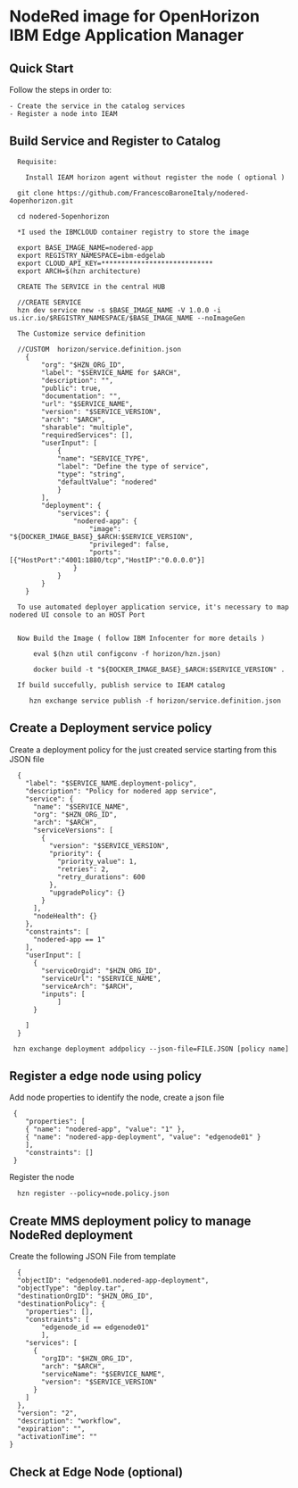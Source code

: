 # NodeRed image for OpenHorizon  IBM Edge Application Manager


## Quick Start

  Follow the steps in order to:
    
	- Create the service in the catalog services
	- Register a node into IEAM


## Build Service and Register to Catalog
      
	  Requisite:
	    
		Install IEAM horizon agent without register the node ( optional )
		
      git clone https://github.com/FrancescoBaroneItaly/nodered-4openhorizon.git
	  
	  cd nodered-5openhorizon
	  
	  *I used the IBMCLOUD container registry to store the image
	  
	  export BASE_IMAGE_NAME=nodered-app
	  export REGISTRY_NAMESPACE=ibm-edgelab
	  export CLOUD_API_KEY=****************************
	  export ARCH=$(hzn architecture)
 
	  CREATE The SERVICE in the central HUB
	  
	  //CREATE SERVICE
      hzn dev service new -s $BASE_IMAGE_NAME -V 1.0.0 -i us.icr.io/$REGISTRY_NAMESPACE/$BASE_IMAGE_NAME --noImageGen
	  
	  The Customize service definition
	  
	  //CUSTOM  horizon/service.definition.json
		{
			"org": "$HZN_ORG_ID",
			"label": "$SERVICE_NAME for $ARCH",
			"description": "",
			"public": true,
			"documentation": "",
			"url": "$SERVICE_NAME",
			"version": "$SERVICE_VERSION",
			"arch": "$ARCH",
			"sharable": "multiple",
			"requiredServices": [],
			"userInput": [
				{
				"name": "SERVICE_TYPE",
				"label": "Define the type of service",
				"type": "string",
				"defaultValue": "nodered"
				}
			],
			"deployment": {
				"services": {
					"nodered-app": {
						"image": "${DOCKER_IMAGE_BASE}_$ARCH:$SERVICE_VERSION",
						"privileged": false,
						"ports": [{"HostPort":"4001:1880/tcp","HostIP":"0.0.0.0"}]
					}
				}
			}
		}

	  To use automated deployer application service, it's necessary to map nodered UI console to an HOST Port
	  
	  
	  Now Build the Image ( follow IBM Infocenter for more details )
	  
	      eval $(hzn util configconv -f horizon/hzn.json)

	      docker build -t "${DOCKER_IMAGE_BASE}_$ARCH:$SERVICE_VERSION" .
		  
	  If build succefully, publish service to IEAM catalog
	  
	     hzn exchange service publish -f horizon/service.definition.json

	  
## Create a Deployment service policy

  Create a deployment policy for the just created service starting from this JSON file
  
	  {
		"label": "$SERVICE_NAME.deployment-policy",
		"description": "Policy for nodered app service",
		"service": {
		  "name": "$SERVICE_NAME",
		  "org": "$HZN_ORG_ID",
		  "arch": "$ARCH",
		  "serviceVersions": [
			{
			  "version": "$SERVICE_VERSION",
			  "priority": {
				"priority_value": 1,
				"retries": 2,
				"retry_durations": 600
			  },
			  "upgradePolicy": {}
			}
		  ],
		  "nodeHealth": {}
		},
		"constraints": [
		  "nodered-app == 1"
		],
		"userInput": [
		  {
			"serviceOrgid": "$HZN_ORG_ID",
			"serviceUrl": "$SERVICE_NAME",
			"serviceArch": "$ARCH",
			"inputs": [				
				]
		  }
		  
		]
	  }

     hzn exchange deployment addpolicy --json-file=FILE.JSON [policy name]
  
## Register a edge node using policy
  Add node properties to identify the node, create a json file
  
     {
		"properties": [		
		{ "name": "nodered-app", "value": "1" },
		{ "name": "nodered-app-deployment", "value": "edgenode01" }
		],
		"constraints": []
	 }

   Register the node
   
      hzn register --policy=node.policy.json
	  
	  
## Create MMS deployment policy to manage NodeRed deployment
  
  Create the following JSON File from template
  
	  {
	  "objectID": "edgenode01.nodered-app-deployment",
	  "objectType": "deploy.tar",
	  "destinationOrgID": "$HZN_ORG_ID",
	  "destinationPolicy": {
		"properties": [],
		"constraints": [
			"edgenode_id == edgenode01"
			],
		"services": [
		  {
			"orgID": "$HZN_ORG_ID",
			"arch": "$ARCH",
			"serviceName": "$SERVICE_NAME",
			"version": "$SERVICE_VERSION"
		  }
		]
	  },
	  "version": "2",
	  "description": "workflow",
	  "expiration": "",
	  "activationTime": ""
	}

## Check at Edge Node (optional)